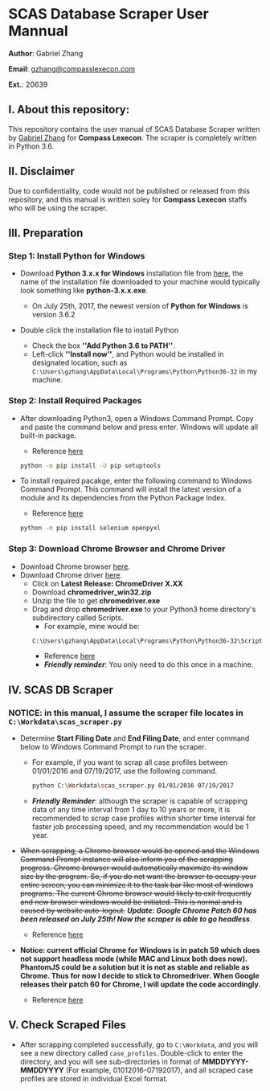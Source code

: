 # SCAS Database Scraper User Mannual
__Author__: Gabriel Zhang

__Email__: gzhang@compasslexecon.com

__Ext.__: 20639

## I. About this repository:
This repository contains the user manual of SCAS Database Scraper written by 
[Gabriel Zhang](https://github.com/dpzhang) for __Compass Lexecon__. 
The scraper is completely written in Python 3.6. 


## II. Disclaimer
Due to confidentiality, code would not be published or released from this 
repository, and this manual is written soley for __Compass Lexecon__ staffs who 
will be using the scraper.


## III. Preparation 

### Step 1: Install Python for Windows
* Download __Python 3.x.x for Windows__ installation file from [here](https://www.python.org/downloads/]), 
the name of the installation file downloaded to your machine would typically look 
something like __python-3.x.x.exe__.
    + On July 25th, 2017, the newest version of __Python for Windows__ is version 3.6.2

* Double click the installation file to install Python
    + Check the box __''Add Python 3.6 to PATH''__.
    + Left-click __''Install now''__, and Python would be installed in designated location, such as <code>C:\Users\gzhang\AppData\Local\Programs\Python\Python36-32</code> in my machine.


### Step 2: Install Required Packages
* After downloading Python3, open a Windows Command Prompt. Copy and paste the 
command below and press enter. Windows will update all built-in package.
    + Reference [here](https://packaging.python.org/tutorials/installing-packages/)
    ```bash
    python -m pip install -U pip setuptools
    ```

* To install required pacakge, enter the following command to Windows Command 
Prompt. This command will install the latest version of a module and its 
dependencies from the Python Package Index.
    + Reference [here](https://docs.python.org/3/installing/index.html)
    ```bash
    python -m pip install selenium openpyxl
    ```

### Step 3: Download Chrome Browser and Chrome Driver
* Download Chrome browser [here](https://www.google.com/chrome/browser/).
* Download Chrome driver [here](https://sites.google.com/a/chromium.org/chromedriver/downloads).
    + Click on __Latest Release: ChromeDriver X.XX__
    + Download __chromedriver\_win32.zip__
    + Unzip the file to get __chromedriver.exe__
    + Drag and drop __chromedriver.exe__ to your Python3 home directory's subdirectory called Scripts.
        - For example, mine would be:
        ```bash
        C:\Users\gzhang\AppData\Local\Programs\Python\Python36-32\Scripts
        ```
        - Reference [here](https://github.com/SeleniumHQ/selenium-google-code-issue-archive/issues/2034)
        - ___Friendly reminder___: You only need to do this once in a machine.


## IV. SCAS DB Scraper
### __NOTICE__: in this manual, I assume the scraper file locates in <code>C:\Workdata\scas\_scraper.py</code>


* Determine __Start Filing Date__ and __End Filing Date__, and enter command 
below to Windows Command Prompt to run the scraper. 
    + For example, if you want to scrap all case profiles between 01/01/2016 
and 07/19/2017, use the following command.
        ```bash
        python C:\Workdata\scas_scraper.py 01/01/2016 07/19/2017
        ```
    + ___Friendly Reminder___: although the scraper is capable of scrapping data 
of any time interval from 1 day to 10 years or more, it is recommended to scrap 
case profiles within shorter time interval for faster job processing speed, and 
my recommendation would be 1 year. 

* ~~When scrapping, a Chrome browser would be opened and the Windows Command Prompt 
instance will also inform you of the scrapping progress. Chrome browser would 
automatically maximize its window size by the program. So, if you do not 
want the browser to occupy your entire screen, you can minimize it to 
the task bar like most of windows programs. The current Chrome browser would 
likely to exit frequently and new browser windows would be initiated. This is 
normal and is caused by website auto-logout.~~ ___Update: Google Chrome Patch 60 
has been released on July 25th! Now the scraper is able to go headless___.
    + Reference [here](https://chromereleases.googleblog.com/)

* __Notice: current official Chrome for Windows is in patch 59 which does not support 
headless mode (while MAC and Linux both does now). PhantomJS could be a solution but 
it is not as stable and reliable as Chrome. Thus for now I decide to stick to Chromedriver. 
When Google releases their patch 60 for Chrome, I will update the code accordingly.__
    + Reference [here](https://developers.google.com/web/updates/2017/04/headless-chrome)


## V. Check Scraped Files
* After scrapping completed successfully, go to <code>C:\Workdata</code>, and 
you will see a new directory called <code>case\_profiles</code>. Double-click 
to enter the directory, and you will see sub-directories in format of 
__MMDDYYYY-MMDDYYYY__ (For example, 01012016-07192017), and all scraped case 
profiles are stored in individual Excel format.
